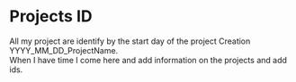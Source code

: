 # Projects ID

All my project are identify by the start day of the project Creation YYYY_MM_DD_ProjectName.  
When I have time I come here and add information on the projects and add ids.  

